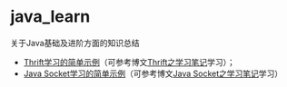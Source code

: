 # java_learn
关于Java基础及进阶方面的知识总结


- [Thrift学习的简单示例](https://github.com/wangzzu/java_learn/tree/master/thrift)（可参考博文[Thrift之学习笔记](http://wangzzu.github.io/2016/04/07/thrift-learn/)学习）；
- [Java Socket学习的简单示例](https://github.com/wangzzu/java_learn/tree/master/javasocket)（可参考博文[Java Socket之学习笔记]()学习）


